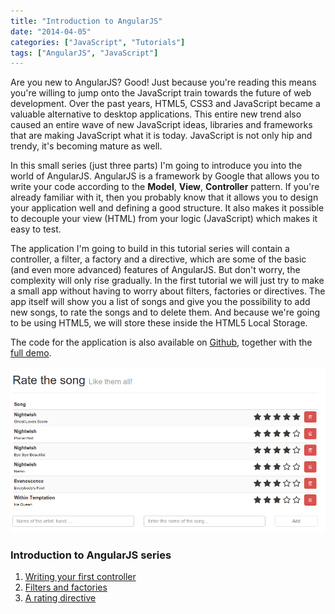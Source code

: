 ```yaml
---
title: "Introduction to AngularJS"
date: "2014-04-05"
categories: ["JavaScript", "Tutorials"]
tags: ["AngularJS", "JavaScript"]
---
```


Are you new to AngularJS? Good! Just because you're reading this means you're willing to jump onto the JavaScript train towards the future of web development. Over the past years, HTML5, CSS3 and JavaScript became a valuable alternative to desktop applications. This entire new trend also caused an entire wave of new JavaScript ideas, libraries and frameworks that are making JavaScript what it is today. JavaScript is not only hip and trendy, it's becoming mature as well.

In this small series (just three parts) I'm going to introduce you into the world of AngularJS. AngularJS is a framework by Google that allows you to write your code according to the **Model**, **View**, **Controller** pattern. If you're already familiar with it, then you probably know that it allows you to design your application well and defining a good structure. It also makes it possible to decouple your view (HTML) from your logic (JavaScript) which makes it easy to test.

The application I'm going to build in this tutorial series will contain a controller, a filter, a factory and a directive, which are some of the basic (and even more advanced) features of AngularJS. But don't worry, the complexity will only rise gradually. In the first tutorial we will just try to make a small app without having to worry about filters, factories or directives. The app itself will show you a list of songs and give you the possibility to add new songs, to rate the songs and to delete them. And because we're going to be using HTML5, we will store these inside the HTML5 Local Storage.

The code for the application is also available on [Github](https://github.com/song-rate-mvc/angular-song-rate/tree/0.0.2), together with the [full demo](http://song-rate-mvc.github.io/angular-song-rate).

![app-final](images/app-final.png)

### Introduction to AngularJS series

1. [Writing your first controller](/introduction-angularjs-controller/ "An introduction to AngularJS: Writing your first controller")
2. [Filters and factories](/introduction-angularjs-filter-factory)
3. [A rating directive](/introduction-angularjs-directives)
